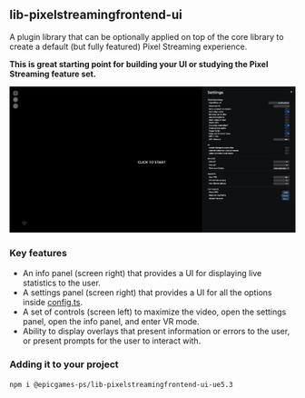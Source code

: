 ## lib-pixelstreamingfrontend-ui

A plugin library that can be optionally applied on top of the core library to create a default (but fully featured) Pixel Streaming experience. 

**This is great starting point for building your UI or studying the Pixel Streaming feature set.**

![Frontend](/Frontend/implementations/EpicGames/docs/images/frontend.jpg)

### Key features
- An info panel (screen right) that provides a UI for displaying live statistics to the user.
- A settings panel (screen right) that provides a UI for all the options inside [config.ts](/Frontend/library/src/Config/Config.ts).
- A set of controls (screen left) to maximize the video, open the settings panel, open the info panel, and enter VR mode.
- Ability to display overlays that present information or errors to the user, or present prompts for the user to interact with.


### Adding it to your project
`npm i @epicgames-ps/lib-pixelstreamingfrontend-ui-ue5.3`
